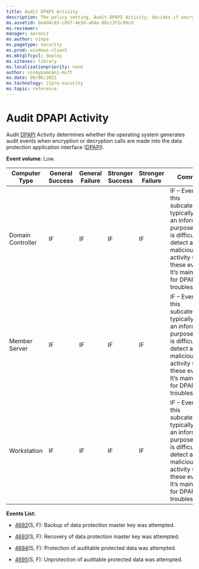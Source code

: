 ```yaml
---
title: Audit DPAPI Activity 
description: The policy setting, Audit DPAPI Activity, decides if encryption/decryption calls  to the data protection application interface (DPAPI) generate audit events.
ms.assetid: be4d4c83-c857-4e3d-a84e-8bcc3f2c99cd
ms.reviewer: 
manager: aaroncz
ms.author: vinpa
ms.pagetype: security
ms.prod: windows-client
ms.mktglfcycl: deploy
ms.sitesec: library
ms.localizationpriority: none
author: vinaypamnani-msft
ms.date: 09/06/2021
ms.technology: itpro-security
ms.topic: reference
---
```


# Audit DPAPI Activity


Audit [DPAPI](/previous-versions/ms995355(v=msdn.10)) Activity determines whether the operating system generates audit events when encryption or decryption calls are made into the data protection application interface ([DPAPI](/previous-versions/ms995355(v=msdn.10))).

**Event volume**: Low.

| Computer Type     | General Success | General Failure | Stronger Success | Stronger Failure | Comments                                                                                                                                                                                     |
|-------------------|-----------------|-----------------|------------------|------------------|----------------------------------------------------------------------------------------------------------------------------------------------------------------------------------------------|
| Domain Controller | IF              | IF              | IF               | IF               | IF – Events in this subcategory typically have an informational purpose and it is difficult to detect any malicious activity using these events. It’s mainly used for DPAPI troubleshooting. |
| Member Server     | IF              | IF              | IF               | IF               | IF – Events in this subcategory typically have an informational purpose and it is difficult to detect any malicious activity using these events. It’s mainly used for DPAPI troubleshooting. |
| Workstation       | IF              | IF              | IF               | IF               | IF – Events in this subcategory typically have an informational purpose and it is difficult to detect any malicious activity using these events. It’s mainly used for DPAPI troubleshooting. |

**Events List:**

-   [4692](event-4692.md)(S, F): Backup of data protection master key was attempted.

-   [4693](event-4693.md)(S, F): Recovery of data protection master key was attempted.

-   [4694](event-4694.md)(S, F): Protection of auditable protected data was attempted.

-   [4695](event-4695.md)(S, F): Unprotection of auditable protected data was attempted.